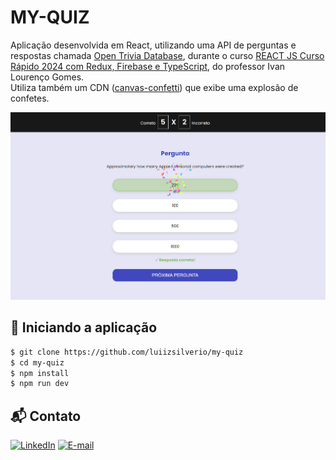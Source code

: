 # MY-QUIZ

Aplicação desenvolvida em React, utilizando uma API de perguntas e respostas chamada [Open Trivia Database](https://opentdb.com/), durante o curso [REACT JS Curso Rápido 2024 com Redux, Firebase e TypeScript](https://www.udemy.com/course/react-js-completo-com-redux-toolkit-firebase-git-e-typescript/), do professor Ivan Lourenço Gomes. <br />
Utiliza também um CDN ([canvas-confetti](https://cdn.skypack.dev/canvas-confetti)) que exibe uma explosão de confetes. <br />


![](https://github.com/luiizsilverio/my-quiz/blob/main/src/assets/my-quiz.png)



## 🚗 Iniciando a aplicação
```bash
$ git clone https://github.com/luiizsilverio/my-quiz
$ cd my-quiz
$ npm install
$ npm run dev
```

## 📬 Contato

[![LinkedIn](https://img.shields.io/badge/LinkedIn-0077B5?style=for-the-badge&logo=linkedin&logoColor=white)](https://www.linkedin.com/in/luiz-s-de-oliveira-6b6067210)
[![E-mail](https://img.shields.io/badge/Gmail-D14836?style=for-the-badge&logo=gmail&logoColor=white)](mailto:luiiz.silverio@gmail.com)
